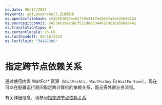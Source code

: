 ```yaml
---
ms.date: 06/12/2017
keywords: wmf,powershell,安装程序
ms.openlocfilehash: c51b583658ec82f39e4117e4266fa2e645b5012a
ms.sourcegitcommit: 54534635eedacf531d8d6344019dc16a50b8b441
ms.translationtype: HT
ms.contentlocale: zh-CN
ms.lasthandoff: 05/16/2018
ms.locfileid: "34187200"
---
```

# <a name="specifying-cross-node-dependencies"></a>指定跨节点依赖关系

通过使用内置 WaitFor\* 资源（`WaitForAll`、`WaitForAny` 和 `WaitForSome`），现在可以在配置运行期间指定跨计算机的依赖关系，而无需外部业务流程。

有关详细信息，请参阅[指定跨节点依赖关系](https://msdn.microsoft.com/powershell/dsc/crossnodedependencies)
